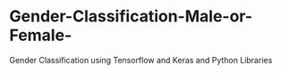 # Gender-Classification-Male-or-Female-
Gender Classification using Tensorflow and Keras and Python Libraries
